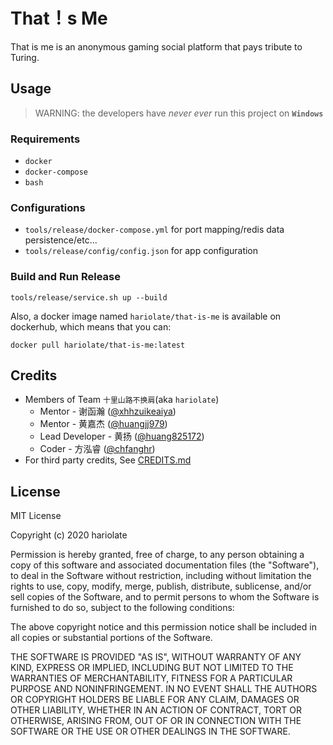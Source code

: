 # That！s Me 
That is me is an anonymous gaming social platform that pays tribute to Turing.

## Usage
> WARNING: the developers have *never ever* run this project on **`Windows`**
### Requirements
* `docker` 
* `docker-compose`
* `bash`
### Configurations
* `tools/release/docker-compose.yml` for port mapping/redis data persistence/etc... 
* `tools/release/config/config.json` for app configuration
### Build and Run Release
```shell script
tools/release/service.sh up --build
```
Also, a docker image named `hariolate/that-is-me` is available on dockerhub, which means that you can:
```shell script
docker pull hariolate/that-is-me:latest
```

## Credits 
* Members of Team `十里山路不换肩`(aka `hariolate`) 
    * Mentor - 谢函瀚 ([@xhhzuikeaiya](https://github.com/xhhzuikeaiya)) <br>
    * Mentor - 黄嘉杰 ([@huangjj979](https://github.com/huangjj979)) <br>
    * Lead Developer - 黄扬 ([@huang825172](https://github.com/huang825172)) <br>
    * Coder - 方泓睿 ([@chfanghr](https://github.com/chfanghr)) <br>
* For third party credits, See [CREDITS.md](CREDITS.md)

## License
MIT License

Copyright (c) 2020 hariolate

Permission is hereby granted, free of charge, to any person obtaining a copy
of this software and associated documentation files (the "Software"), to deal
in the Software without restriction, including without limitation the rights
to use, copy, modify, merge, publish, distribute, sublicense, and/or sell
copies of the Software, and to permit persons to whom the Software is
furnished to do so, subject to the following conditions:

The above copyright notice and this permission notice shall be included in all
copies or substantial portions of the Software.

THE SOFTWARE IS PROVIDED "AS IS", WITHOUT WARRANTY OF ANY KIND, EXPRESS OR
IMPLIED, INCLUDING BUT NOT LIMITED TO THE WARRANTIES OF MERCHANTABILITY,
FITNESS FOR A PARTICULAR PURPOSE AND NONINFRINGEMENT. IN NO EVENT SHALL THE
AUTHORS OR COPYRIGHT HOLDERS BE LIABLE FOR ANY CLAIM, DAMAGES OR OTHER
LIABILITY, WHETHER IN AN ACTION OF CONTRACT, TORT OR OTHERWISE, ARISING FROM,
OUT OF OR IN CONNECTION WITH THE SOFTWARE OR THE USE OR OTHER DEALINGS IN THE
SOFTWARE.

 